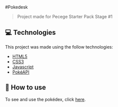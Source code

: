 #Pokedesk

> Project made for Pecege Starter Pack Stage #1


## :computer: Technologies
This project was made using the follow technologies:

* [HTML5](https://developer.mozilla.org/pt-BR/docs/Web/HTML/HTML5)
* [CSS3](https://developer.mozilla.org/pt-BR/docs/Web/CSS)
* [Javascript](https://developer.mozilla.org/pt-BR/docs/Web/JavaScript)
* [PokéAPI](https://pokeapi.co/docs/v2)


## :construction_worker: How to use

To see and use the pokédex, click [here](https://bis-pcg-pokedex.netlify.app/).
